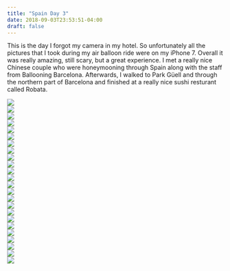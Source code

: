 ```yaml
---
title: "Spain Day 3"
date: 2018-09-03T23:53:51-04:00
draft: false
---
```


<link href="/styles/common.css" rel="stylesheet">

<div class="content-shadow-container center-title-container">
    <p>This is the day I forgot my camera in my hotel. So unfortunately all the pictures that I took during my air balloon
    ride were on my iPhone 7. Overall it was really amazing, still scary, but a great experience. I met a really nice
    Chinese couple who were honeymooning through Spain along with the staff from Ballooning Barcelona. Afterwards, I
    walked to Park Güell and through the northern part of Barcelona and finished at a really nice sushi resturant called
    Robata.</p>
</div>

<div class="content-shadow-container">
    <a href="https://imagizer.imageshack.com/v2/640x480q90/922/EwzHgv.jpg" target="_blank">
        <img src="https://imagizer.imageshack.com/v2/640x480q90/922/EwzHgv.jpg"/>
    </a>
</div>

<div class="content-shadow-container">
    <a href="https://imagizer.imageshack.com/v2/640x480q90/922/bWz8qH.jpg" target="_blank">
        <img src="https://imagizer.imageshack.com/v2/640x480q90/922/bWz8qH.jpg"/>
    </a>
</div>

<div class="content-shadow-container">
    <a href="https://imagizer.imageshack.com/v2/640x480q90/924/UNsi0F.jpg" target="_blank">
        <img src="https://imagizer.imageshack.com/v2/640x480q90/924/UNsi0F.jpg"/>
    </a>
</div>

<div class="content-shadow-container">
    <a href="https://imagizer.imageshack.com/v2/640x480q90/923/Kw7L7X.jpg" target="_blank">
        <img src="https://imagizer.imageshack.com/v2/640x480q90/923/Kw7L7X.jpg"/>
    </a>
</div>

<div class="content-shadow-container">
    <a href="https://imagizer.imageshack.com/v2/640x480q90/922/a7E4iw.jpg" target="_blank">
        <img src="https://imagizer.imageshack.com/v2/640x480q90/922/a7E4iw.jpg"/>
    </a>
</div>

<div class="content-shadow-container">
    <a href="https://imagizer.imageshack.com/v2/640x480q90/923/XI3WXf.jpg" target="_blank">
        <img src="https://imagizer.imageshack.com/v2/640x480q90/923/XI3WXf.jpg"/>
    </a>
</div>

<div class="content-shadow-container">
    <a href="https://imagizer.imageshack.com/v2/640x480q90/924/F1q2rJ.jpg" target="_blank">
        <img src="https://imagizer.imageshack.com/v2/640x480q90/924/F1q2rJ.jpg"/>
    </a>
</div>

<div class="content-shadow-container">
    <a href="https://imagizer.imageshack.com/v2/640x480q90/923/g7BV1V.jpg" target="_blank">
        <img src="https://imagizer.imageshack.com/v2/640x480q90/923/g7BV1V.jpg"/>
    </a>
</div>

<div class="content-shadow-container">
    <a href="https://imagizer.imageshack.com/v2/640x480q90/921/QI7h9A.jpg" target="_blank">
        <img src="https://imagizer.imageshack.com/v2/640x480q90/921/QI7h9A.jpg"/>
    </a>
</div>

<div class="content-long-shadow-container">
    <a href="https://imagizer.imageshack.com/v2/640x480q90/922/WLGKHg.jpg" target="_blank">
        <img src="https://imagizer.imageshack.com/v2/640x480q90/922/WLGKHg.jpg"/>
    </a>
</div>

<div class="content-shadow-container">
    <a href="https://imagizer.imageshack.com/v2/640x480q90/923/HHSXMg.jpg" target="_blank">
        <img src="https://imagizer.imageshack.com/v2/640x480q90/923/HHSXMg.jpg"/>
    </a>
</div>

<div class="content-shadow-container">
    <a href="https://imagizer.imageshack.com/v2/640x480q90/921/xerJBR.jpg" target="_blank">
        <img src="https://imagizer.imageshack.com/v2/640x480q90/921/xerJBR.jpg"/>
    </a>
</div>

<div class="content-long-shadow-container">
    <a href="https://imagizer.imageshack.com/v2/640x480q90/921/BLOhwy.jpg" target="_blank">
        <img src="https://imagizer.imageshack.com/v2/640x480q90/921/BLOhwy.jpg"/>
    </a>
</div>

<div class="content-shadow-container">
    <a href="https://imagizer.imageshack.com/v2/640x480q90/921/PVbvYz.jpg" target="_blank">
        <img src="https://imagizer.imageshack.com/v2/640x480q90/921/PVbvYz.jpg"/>
    </a>
</div>

<div class="content-shadow-container">
    <a href="https://imagizer.imageshack.com/v2/640x480q90/921/vTXuqt.jpg" target="_blank">
        <img src="https://imagizer.imageshack.com/v2/640x480q90/921/vTXuqt.jpg"/>
    </a>
</div>

<div class="content-long-shadow-container">
    <a href="https://imagizer.imageshack.com/v2/640x480q90/922/606sTK.jpg" target="_blank">
        <img src="https://imagizer.imageshack.com/v2/640x480q90/922/606sTK.jpg"/>
    </a>
</div>

<div class="content-shadow-container">
    <a href="https://imagizer.imageshack.com/v2/640x480q90/923/LAT6KW.jpg" target="_blank">
        <img src="https://imagizer.imageshack.com/v2/640x480q90/923/LAT6KW.jpg"/>
    </a>
</div>

<div class="content-shadow-container">
    <a href="https://imagizer.imageshack.com/v2/640x480q90/923/wJEwAm.jpg" target="_blank">
        <img src="https://imagizer.imageshack.com/v2/640x480q90/923/wJEwAm.jpg"/>
    </a>
</div>

<div class="content-shadow-container">
    <a href="https://imagizer.imageshack.com/v2/640x480q90/924/W187xY.jpg" target="_blank">
        <img src="https://imagizer.imageshack.com/v2/640x480q90/924/W187xY.jpg"/>
    </a>
</div>

<div class="content-long-shadow-container">
    <a href="https://imagizer.imageshack.com/v2/640x480q90/922/A107UJ.jpg" target="_blank">
        <img src="https://imagizer.imageshack.com/v2/640x480q90/922/A107UJ.jpg"/>
    </a>
</div>

<div class="content-shadow-container">
    <a href="https://imagizer.imageshack.com/v2/640x480q90/921/Fs0NlI.jpg" target="_blank">
        <img src="https://imagizer.imageshack.com/v2/640x480q90/921/Fs0NlI.jpg"/>
    </a>
</div>

<div class="content-long-shadow-container">
    <a href="https://imagizer.imageshack.com/v2/640x480q90/922/CIq43W.jpg" target="_blank">
        <img src="https://imagizer.imageshack.com/v2/640x480q90/922/CIq43W.jpg"/>
    </a>
</div>

<div class="content-shadow-container">
    <a href="https://imagizer.imageshack.com/v2/640x480q90/921/zoJnRi.jpg" target="_blank">
        <img src="https://imagizer.imageshack.com/v2/640x480q90/921/zoJnRi.jpg"/>
    </a>
</div>

<div class="content-shadow-container">
    <a href="https://imagizer.imageshack.com/v2/640x480q90/924/PGiZWH.jpg" target="_blank">
        <img src="https://imagizer.imageshack.com/v2/640x480q90/924/PGiZWH.jpg"/>
    </a>
</div>

